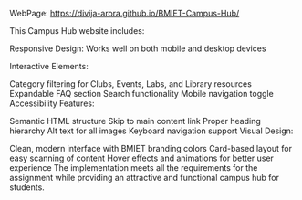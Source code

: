 WebPage: https://divija-arora.github.io/BMIET-Campus-Hub/

This Campus Hub website includes:

Responsive Design: Works well on both mobile and desktop devices

Interactive Elements:

Category filtering for Clubs, Events, Labs, and Library resources
Expandable FAQ section
Search functionality
Mobile navigation toggle
Accessibility Features:

Semantic HTML structure
Skip to main content link
Proper heading hierarchy
Alt text for all images
Keyboard navigation support
Visual Design:

Clean, modern interface with BMIET branding colors
Card-based layout for easy scanning of content
Hover effects and animations for better user experience
The implementation meets all the requirements for the assignment while providing an attractive and functional campus hub for students.
